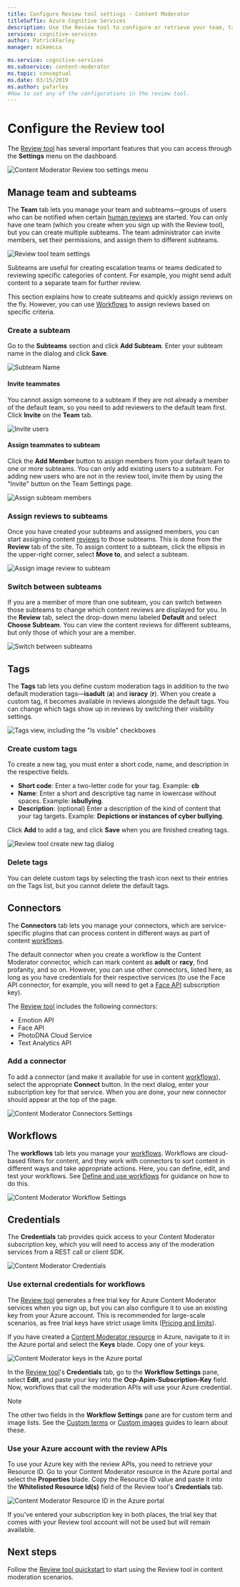 ```yaml
---
title: Configure Review tool settings - Content Moderator
titleSuffix: Azure Cognitive Services
description: Use the Review tool to configure or retrieve your team, tags, connectors, workflows, and credentials for Content Moderator.
services: cognitive-services
author: PatrickFarley
manager: mikemcca

ms.service: cognitive-services
ms.subservice: content-moderator
ms.topic: conceptual
ms.date: 03/15/2019
ms.author: pafarley
#How to set any of the configurations in the review tool.
---
```


# Configure the Review tool

The [Review tool](https://contentmoderator.cognitive.microsoft.com) has several important features that you can access through the **Settings** menu on the dashboard.

![Content Moderator Review too settings menu](images/settings-1.png)

## Manage team and subteams

The **Team** tab lets you manage your team and subteams&mdash;groups of users who can be notified when certain [human reviews](../review-api.md#reviews) are started. You can only have one team (which you create when you sign up with the Review tool), but you can create multiple subteams. The team administrator can invite members, set their permissions, and assign them to different subteams.

![Review tool team settings](images/settings-2-team.png)

Subteams are useful for creating escalation teams or teams dedicated to reviewing specific categories of content. For example, you might send adult content to a separate team for further review.

This section explains how to create subteams and quickly assign reviews on the fly. However, you can use [Workflows](workflows.md) to assign reviews based on specific criteria.

### Create a subteam

Go to the **Subteams** section and click **Add Subteam**. Enter your subteam name in the dialog and click **Save**.

![Subteam Name](images/1-Teams-2.PNG)

#### Invite teammates

You cannot assign someone to a subteam if they are not already a member of the default team, so you need to add reviewers to the default team first. Click **Invite** on the **Team** tab.

![Invite users](images/invite-users.png)

#### Assign teammates to subteam

Click the **Add Member** button to assign members from your default team to one or more subteams. You can only add existing users to a subteam. For adding new users who are not in the review tool, invite them by using the "Invite" button on the Team Settings page.

![Assign subteam members](images/1-Teams-3.PNG)

### Assign reviews to subteams

Once you have created your subteams and assigned members, you can start assigning content [reviews](../review-api.md#reviews) to those subteams. This is done from the **Review** tab of the site.
To assign content to a subteam, click the ellipsis in the upper-right corner, select **Move to**, and select a subteam.

![Assign image review to subteam](images/3-review-image-subteam-1.png)

### Switch between subteams

If you are a member of more than one subteam, you can switch between those subteams to change which content reviews are displayed for you. In the **Review** tab, select the drop-down menu labeled **Default** and select **Choose Subteam**. You can view the content reviews for different subteams, but only those of which your are a member.

![Switch between subteams](images/3-review-image-subteam-2.png)

## Tags

The **Tags** tab lets you define custom moderation tags in addition to the two default moderation tags&mdash;**isadult** (**a**) and **isracy** (**r**). When you create a custom tag, it becomes available in reviews alongside the default tags. You can change which tags show up in reviews by switching their visibility settings.

![Tags view, including the "Is visible" checkboxes](images/tags-4-disable.png)

### Create custom tags

To create a new tag, you must enter a short code, name, and description in the respective fields.

- **Short code**: Enter a two-letter code for your tag. Example: **cb**
- **Name**:	Enter a short and descriptive tag name in lowercase without spaces. Example: **isbullying**.
- **Description**: (optional) Enter a description of the kind of content that your tag targets. Example: **Depictions or instances of cyber bullying**.

Click **Add** to add a tag, and click **Save** when you are finished creating tags.

![Review tool create new tag dialog](images/settings-3-tags.png)

### Delete tags

You can delete custom tags by selecting the trash icon next to their entries on the Tags list, but you cannot delete the default tags.

## Connectors

The **Connectors** tab lets you manage your connectors, which are service-specific plugins that can process content in different ways as part of content [workflows](../review-api.md#workflows).

The default connector when you create a workflow is the Content Moderator connector, which can mark content as **adult** or **racy**, find profanity, and so on. However, you can use other connectors, listed here, as long as you have credentials for their respective services (to use the Face API connector, for example, you will need to get a [Face API](https://docs.microsoft.com/azure/cognitive-services/face/overview) subscription key).

The [Review tool](./human-in-the-loop.md) includes the following connectors:

- Emotion API
- Face API
- PhotoDNA Cloud Service
- Text Analytics API

### Add a connector

To add a connector (and make it available for use in content [workflows](../review-api.md#workflows)), select the appropriate **Connect** button. In the next dialog, enter your subscription key for that service. When you are done, your new connector should appear at the top of the page.

![Content Moderator Connectors Settings](images/settings-4-connectors.png)

## Workflows

The **workflows** tab lets you manage your [workflows](../review-api.md#workflows). Workflows are cloud-based filters for content, and they work with connectors to sort content in different ways and take appropriate actions. Here, you can define, edit, and test your workflows. See [Define and use workflows](Workflows.md) for guidance on how to do this.

![Content Moderator Workflow Settings](images/settings-5-workflows.png)

## Credentials

The **Credentials** tab provides quick access to your Content Moderator subscription key, which you will need to access any of the moderation services from a REST call or client SDK.

![Content Moderator Credentials](images/settings-6-credentials.png)

### Use external credentials for workflows

The [Review tool](https://contentmoderator.cognitive.microsoft.com) generates a free trial key for Azure Content Moderator services when you sign up, but you can also configure it to use an existing key from your Azure account. This is recommended for large-scale scenarios, as free trial keys have strict usage limits ([Pricing and limits](https://azure.microsoft.com/pricing/details/cognitive-services/content-moderator/)).

If you have created a [Content Moderator resource](https://ms.portal.azure.com/#create/Microsoft.CognitiveServicesContentModerator) in Azure, navigate to it in the Azure portal and select the **Keys** blade. Copy one of your keys.

![Content Moderator keys in the Azure portal](images/credentials-azure-portal-keys.PNG)

In the [Review tool](https://contentmoderator.cognitive.microsoft.com)'s **Credentials** tab, go to the **Workflow Settings** pane, select **Edit**, and paste your key into the **Ocp-Apim-Subscription-Key** field. Now, workflows that call the moderation APIs will use your Azure credential.

> [!NOTE]
> The other two fields in the **Workflow Settings** pane are for custom term and image lists. See the [Custom terms](../try-terms-list-api.md) or [Custom images](../try-image-list-api.md) guides to learn about these.

### Use your Azure account with the review APIs

To use your Azure key with the review APIs, you need to retrieve your Resource ID. Go to your Content Moderator resource in the Azure portal and select the **Properties** blade. Copy the Resource ID value and paste it into the **Whitelisted Resource Id(s)** field of the Review tool's **Credentials** tab.

![Content Moderator Resource ID in the Azure portal](images/credentials-azure-portal-resourceid.PNG)

If you've entered your subscription key in both places, the trial key that comes with your Review tool account will not be used but will remain available.

## Next steps

Follow the [Review tool quickstart](../quick-start.md) to start using the Review tool in content moderation scenarios.